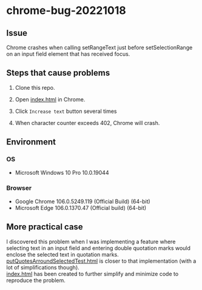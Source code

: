 # chrome-bug-20221018

## Issue

Chrome crashes when calling setRangeText just before setSelectionRange on an input field element that has received focus.

## Steps that cause problems

1. Clone this repo.

2. Open [index.html](./index.html) in Chrome.

3. Click `Increase text` button several times

4. When character counter exceeds 402, Chrome will crash.

## Environment

### OS

* Microsoft Windows 10 Pro 10.0.19044

### Browser

* Google Chrome 106.0.5249.119 (Official Build) (64-bit)
* Microsoft Edge 106.0.1370.47 (Official build) (64-bit)

## More practical case

I discovered this problem when I was implementing a feature where selecting text in an input field and entering double quotation marks would enclose the selected text in quotation marks.<br>
[putQuotesArroundSelectedTest.html](putQuotesArroundSelectedTest.html) is closer to that implementation (with a lot of simplifications though).<br>
[index.html](./index.html) has been created to further simplify and minimize code to reproduce the problem.

